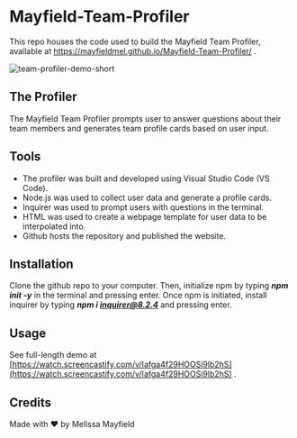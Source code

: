 # Mayfield-Team-Profiler

This repo houses the code used to build the Mayfield Team Profiler, available at https://mayfieldmel.github.io/Mayfield-Team-Profiler/ .

![team-profiler-demo-short](./assets/images/Mayfield-Team-Profiler-Demo-Short.gif)

## The Profiler

The Mayfield Team Profiler prompts user to answer questions about their team members and generates team profile cards based on user input.

## Tools

* The profiler was built and developed using Visual Studio Code (VS Code). 
* Node.js was used to collect user data and generate a profile cards.
* Inquirer was used to prompt users with questions in the terminal.
* HTML was used to create a webpage template for user data to be interpolated into.
* Github hosts the repository and published the website.

## Installation

Clone the github repo to your computer. Then, initialize npm by typing ***npm init -y*** in the terminal and pressing enter. Once npm is initiated, install inquirer by typing ***npm i inquirer@8.2.4*** and pressing enter.

## Usage

See full-length demo at [https://watch.screencastify.com/v/Iafga4f29HOOSi9lb2hS](https://watch.screencastify.com/v/Iafga4f29HOOSi9lb2hS) .

## Credits

Made with ❤️ by Melissa Mayfield